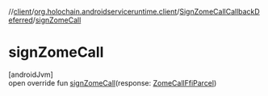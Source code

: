 //[client](../../../index.md)/[org.holochain.androidserviceruntime.client](../index.md)/[SignZomeCallCallbackDeferred](index.md)/[signZomeCall](sign-zome-call.md)

# signZomeCall

[androidJvm]\
open override fun [signZomeCall](sign-zome-call.md)(response: [ZomeCallFfiParcel](../-zome-call-ffi-parcel/index.md))